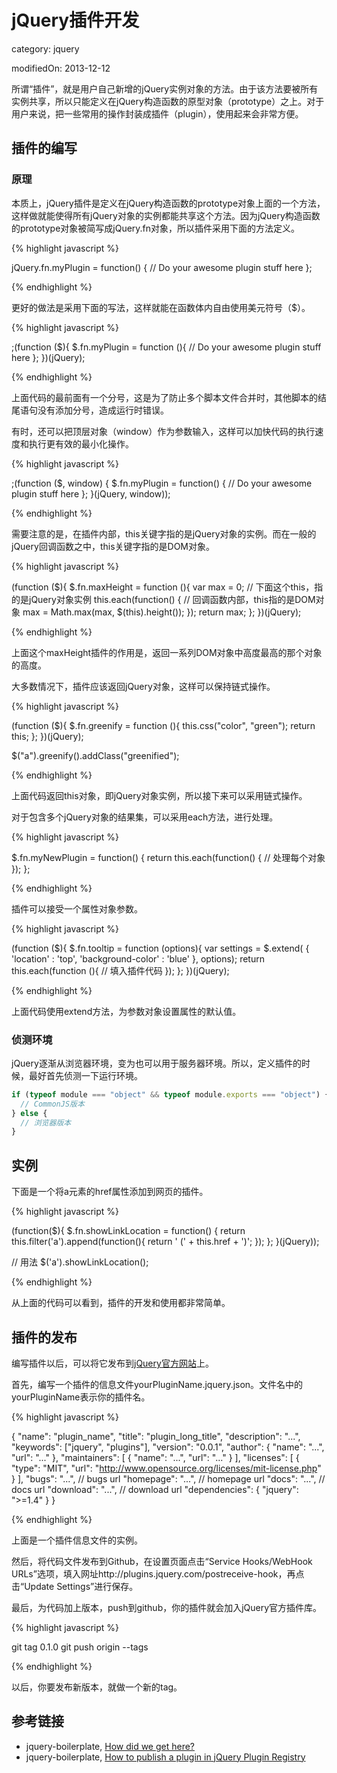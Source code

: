 
# jQuery插件开发
category: jquery
<!-- layout: page
date: 2013-12-12
--> modifiedOn: 2013-12-12


所谓“插件”，就是用户自己新增的jQuery实例对象的方法。由于该方法要被所有实例共享，所以只能定义在jQuery构造函数的原型对象（prototype）之上。对于用户来说，把一些常用的操作封装成插件（plugin），使用起来会非常方便。

## 插件的编写

### 原理

本质上，jQuery插件是定义在jQuery构造函数的prototype对象上面的一个方法，这样做就能使得所有jQuery对象的实例都能共享这个方法。因为jQuery构造函数的prototype对象被简写成jQuery.fn对象，所以插件采用下面的方法定义。

{% highlight javascript %}

jQuery.fn.myPlugin = function() {
  // Do your awesome plugin stuff here
};

{% endhighlight %}

更好的做法是采用下面的写法，这样就能在函数体内自由使用美元符号（$）。

{% highlight javascript %}

;(function ($){
  $.fn.myPlugin = function (){
    // Do your awesome plugin stuff here
  };
})(jQuery);

{% endhighlight %}

上面代码的最前面有一个分号，这是为了防止多个脚本文件合并时，其他脚本的结尾语句没有添加分号，造成运行时错误。

有时，还可以把顶层对象（window）作为参数输入，这样可以加快代码的执行速度和执行更有效的最小化操作。

{% highlight javascript %}

;(function ($, window) {
  $.fn.myPlugin = function() {
    // Do your awesome plugin stuff here
  };
}(jQuery, window));

{% endhighlight %}

需要注意的是，在插件内部，this关键字指的是jQuery对象的实例。而在一般的jQuery回调函数之中，this关键字指的是DOM对象。

{% highlight javascript %}

(function ($){
  $.fn.maxHeight = function (){
    var max = 0;
	// 下面这个this，指的是jQuery对象实例
    this.each(function() {
		// 回调函数内部，this指的是DOM对象
	    max = Math.max(max, $(this).height());
    });
    return max;
  };
})(jQuery);

{% endhighlight %}

上面这个maxHeight插件的作用是，返回一系列DOM对象中高度最高的那个对象的高度。

大多数情况下，插件应该返回jQuery对象，这样可以保持链式操作。

{% highlight javascript %}

(function ($){
  $.fn.greenify = function (){
	this.css("color", "green");
	return this;
  };
})(jQuery);

$("a").greenify().addClass("greenified");

{% endhighlight %}

上面代码返回this对象，即jQuery对象实例，所以接下来可以采用链式操作。

对于包含多个jQuery对象的结果集，可以采用each方法，进行处理。

{% highlight javascript %}

$.fn.myNewPlugin = function() {
    return this.each(function() {
        // 处理每个对象
    });
};

{% endhighlight %}

插件可以接受一个属性对象参数。

{% highlight javascript %}

(function ($){
  $.fn.tooltip = function (options){
    var settings = $.extend( {
      'location'         : 'top',
      'background-color' : 'blue'
    }, options);
    return this.each(function (){
      // 填入插件代码
    });
  };
})(jQuery);

{% endhighlight %}

上面代码使用extend方法，为参数对象设置属性的默认值。

### 侦测环境

jQuery逐渐从浏览器环境，变为也可以用于服务器环境。所以，定义插件的时候，最好首先侦测一下运行环境。

```javascript
if (typeof module === "object" && typeof module.exports === "object") {
  // CommonJS版本
} else {
  // 浏览器版本
}
```

## 实例

下面是一个将a元素的href属性添加到网页的插件。

{% highlight javascript %}

(function($){
	$.fn.showLinkLocation = function() {
		return this.filter('a').append(function(){
			return ' (' + this.href + ')';
		});
	};
}(jQuery));

// 用法
$('a').showLinkLocation();

{% endhighlight %}

从上面的代码可以看到，插件的开发和使用都非常简单。

## 插件的发布

编写插件以后，可以将它发布到[jQuery官方网站](http://plugins.jquery.com/)上。

首先，编写一个插件的信息文件yourPluginName.jquery.json。文件名中的yourPluginName表示你的插件名。

{% highlight javascript %}

{
  "name": "plugin_name",
  "title": "plugin_long_title",
  "description": "...",
  "keywords": ["jquery", "plugins"],
  "version": "0.0.1",
  "author": {
    "name": "...",
    "url": "..."
  },
  "maintainers": [
    {
      "name": "...",
      "url": "..."
    }
  ],
  "licenses": [
    {
      "type": "MIT",
      "url": "http://www.opensource.org/licenses/mit-license.php"
    }
  ],
  "bugs": "...", // bugs url
  "homepage": "...", // homepage url
  "docs": "...", // docs url
  "download": "...", // download url
  "dependencies": {
    "jquery": ">=1.4"
  }
}

{% endhighlight %}

上面是一个插件信息文件的实例。

然后，将代码文件发布到Github，在设置页面点击“Service Hooks/WebHook URLs”选项，填入网址http://plugins.jquery.com/postreceive-hook，再点击“Update Settings”进行保存。

最后，为代码加上版本，push到github，你的插件就会加入jQuery官方插件库。

{% highlight javascript %}

git tag 0.1.0
git push origin --tags

{% endhighlight %}

以后，你要发布新版本，就做一个新的tag。

## 参考链接

- jquery-boilerplate, [How did we get here?](https://github.com/jquery-boilerplate/jquery-boilerplate/wiki/How-did-we-get-here%3F)
- jquery-boilerplate, [How to publish a plugin in jQuery Plugin Registry](https://github.com/jquery-boilerplate/jquery-boilerplate/wiki/How-to-publish-a-plugin-in-jQuery-Plugin-Registry)
